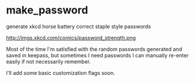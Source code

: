 # make_password

generate xkcd horse battery correct staple style passwords


<img>http://imgs.xkcd.com/comics/password_strength.png</img>

Most of the time I'm satisfied with the random
passwords generated and saved in keepass, but sometimes
I need passwords I can manually re-enter easily if not
necessarily remember. 


I'll add some basic customization flags soon.
